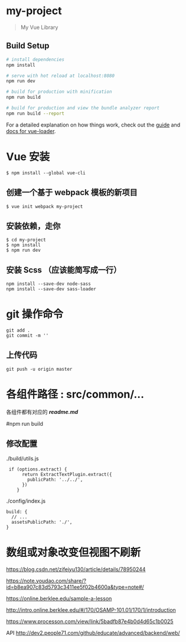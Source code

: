 # my-project

> My Vue Library

## Build Setup

``` bash
# install dependencies
npm install

# serve with hot reload at localhost:8080
npm run dev

# build for production with minification
npm run build

# build for production and view the bundle analyzer report
npm run build --report
```

For a detailed explanation on how things work, check out the [guide](http://vuejs-templates.github.io/webpack/) and [docs for vue-loader](http://vuejs.github.io/vue-loader).


# Vue 安装
```
$ npm install --global vue-cli
```
## 创建一个基于 webpack 模板的新项目
```
$ vue init webpack my-project
```
## 安装依赖，走你
```
$ cd my-project
$ npm install
$ npm run dev
```
## 安装 Scss （应该能简写成一行）
```
npm install --save-dev node-sass
npm install --save-dev sass-loader
```


# git 操作命令
```
git add .
git commit -m ''
```
## 上传代码
```
git push -u origin master
```
# 各组件路径 : src/common/...
各组件都有对应的 ***readme.md***


#npm run build
## 修改配置
./build/utils.js
```
 if (options.extract) {
      return ExtractTextPlugin.extract({
        publicPath: '../../',
      })
    }
```
./config/index.js
```
build: {
  // ...
  assetsPublicPath: './',
}
```
# 数组或对象改变但视图不刷新
https://blog.csdn.net/zifeiyu130/article/details/78950244





https://note.youdao.com/share/?id=b8ea907c83d5793c3411ee5f02b4600a&type=note#/


https://online.berklee.edu/sample-a-lesson

http://intro.online.berklee.edu/#/170/OSAMP-101.01/170/1/introduction

https://www.processon.com/view/link/5badfb87e4b0d4d65c1b0025


API
http://dev2.people71.com/github/educate/advanced/backend/web/
